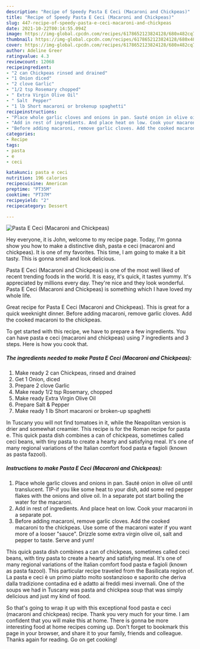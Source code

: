 ```yaml
---
description: "Recipe of Speedy Pasta E Ceci (Macaroni and Chickpeas)"
title: "Recipe of Speedy Pasta E Ceci (Macaroni and Chickpeas)"
slug: 447-recipe-of-speedy-pasta-e-ceci-macaroni-and-chickpeas
date: 2021-10-22T00:14:55.094Z
image: https://img-global.cpcdn.com/recipes/6178652123824128/680x482cq70/pasta-e-ceci-macaroni-and-chickpeas-recipe-main-photo.jpg
thumbnail: https://img-global.cpcdn.com/recipes/6178652123824128/680x482cq70/pasta-e-ceci-macaroni-and-chickpeas-recipe-main-photo.jpg
cover: https://img-global.cpcdn.com/recipes/6178652123824128/680x482cq70/pasta-e-ceci-macaroni-and-chickpeas-recipe-main-photo.jpg
author: Adeline Greer
ratingvalue: 4.3
reviewcount: 12068
recipeingredient:
- "2 can Chickpeas rinsed and drained"
- "1 Onion diced"
- "2 clove Garlic"
- "1/2 tsp Rosemary chopped"
- " Extra Virgin Olive Oil"
- " Salt  Pepper"
- "1 lb Short macaroni or brokenup spaghetti"
recipeinstructions:
- "Place whole garlic cloves and onions in pan. Sauté onion in olive oil until translucent. TIP-if you like some heat to your dish, add some red pepper flakes with the onions and olive oil. In a separate pot start boiling the water for the macaroni."
- "Add in rest of ingredients. And place heat on low. Cook your macaroni in a separate pot."
- "Before adding macaroni, remove garlic cloves. Add the cooked macaroni to the chickpeas. Use some of the macaroni water if you want more of a looser &#34;sauce&#34;. Drizzle some extra virgin olive oil, salt and pepper to taste. Serve and yum!"
categories:
- Recipe
tags:
- pasta
- e
- ceci

katakunci: pasta e ceci 
nutrition: 196 calories
recipecuisine: American
preptime: "PT35M"
cooktime: "PT37M"
recipeyield: "2"
recipecategory: Dessert

---
```



![Pasta E Ceci (Macaroni and Chickpeas)](https://img-global.cpcdn.com/recipes/6178652123824128/680x482cq70/pasta-e-ceci-macaroni-and-chickpeas-recipe-main-photo.jpg)

Hey everyone, it is John, welcome to my recipe page. Today, I'm gonna show you how to make a distinctive dish, pasta e ceci (macaroni and chickpeas). It is one of my favorites. This time, I am going to make it a bit tasty. This is gonna smell and look delicious.

Pasta E Ceci (Macaroni and Chickpeas) is one of the most well liked of recent trending foods in the world. It is easy, it's quick, it tastes yummy. It's appreciated by millions every day. They're nice and they look wonderful. Pasta E Ceci (Macaroni and Chickpeas) is something which I have loved my whole life.

Great recipe for Pasta E Ceci (Macaroni and Chickpeas). This is great for a quick weeknight dinner. Before adding macaroni, remove garlic cloves. Add the cooked macaroni to the chickpeas.


To get started with this recipe, we have to prepare a few ingredients. You can have pasta e ceci (macaroni and chickpeas) using 7 ingredients and 3 steps. Here is how you cook that.

<!--inarticleads1-->

##### The ingredients needed to make Pasta E Ceci (Macaroni and Chickpeas):

1. Make ready 2 can Chickpeas, rinsed and drained
1. Get 1 Onion, diced
1. Prepare 2 clove Garlic
1. Make ready 1/2 tsp Rosemary, chopped
1. Make ready  Extra Virgin Olive Oil
1. Prepare  Salt &amp; Pepper
1. Make ready 1 lb Short macaroni or broken-up spaghetti


In Tuscany you will not find tomatoes in it, while the Neapolitan version is drier and somewhat creamier. This recipe is for the Roman recipe for pasta e. This quick pasta dish combines a can of chickpeas, sometimes called ceci beans, with tiny pasta to create a hearty and satisfying meal. It&#39;s one of many regional variations of the Italian comfort food pasta e fagioli (known as pasta fazool). 

<!--inarticleads2-->

##### Instructions to make Pasta E Ceci (Macaroni and Chickpeas):

1. Place whole garlic cloves and onions in pan. Sauté onion in olive oil until translucent. TIP-if you like some heat to your dish, add some red pepper flakes with the onions and olive oil. In a separate pot start boiling the water for the macaroni.
1. Add in rest of ingredients. And place heat on low. Cook your macaroni in a separate pot.
1. Before adding macaroni, remove garlic cloves. Add the cooked macaroni to the chickpeas. Use some of the macaroni water if you want more of a looser &#34;sauce&#34;. Drizzle some extra virgin olive oil, salt and pepper to taste. Serve and yum!


This quick pasta dish combines a can of chickpeas, sometimes called ceci beans, with tiny pasta to create a hearty and satisfying meal. It&#39;s one of many regional variations of the Italian comfort food pasta e fagioli (known as pasta fazool). This particular recipe traveled from the Basilicata region of. La pasta e ceci è un primo piatto molto sostanzioso e saporito che deriva dalla tradizione contadina ed è adatto ai freddi mesi invernali. One of the soups we had in Tuscany was pasta and chickpea soup that was simply delicious and just my kind of food. 

So that's going to wrap it up with this exceptional food pasta e ceci (macaroni and chickpeas) recipe. Thank you very much for your time. I am confident that you will make this at home. There is gonna be more interesting food at home recipes coming up. Don't forget to bookmark this page in your browser, and share it to your family, friends and colleague. Thanks again for reading. Go on get cooking!
